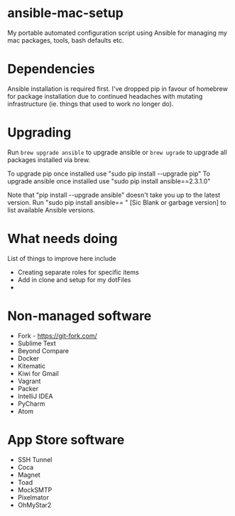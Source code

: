 # ansible-mac-setup

My portable automated configuration script using Ansible for managing my mac packages, tools, bash defaults etc.

# Dependencies

Ansible installation is required first. I've dropped pip in favour of homebrew for package installation due to continued headaches with mutating infrastructure (ie. things that used to work no longer do).

# Upgrading
Run `brew upgrade ansible` to upgrade ansible or `brew ugrade` to upgrade all packages installed via brew.


To upgrade pip once installed use "sudo pip install --upgrade pip"
To upgrade ansible once installed use "sudo pip install ansible==2.3.1.0"

Note that "pip install --upgrade ansible" doesn't take you up to the latest version.
Run "sudo pip install ansible== " [Sic Blank or garbage version] to list available
Ansible versions.

# What needs doing
List of things to improve here include
* Creating separate roles for specific items
* Add in clone and setup for my dotFiles
* 

Non-managed software
====================

* Fork - https://git-fork.com/
* Sublime Text
* Beyond Compare
* Docker
* Kitematic
* Kiwi for Gmail 
* Vagrant
* Packer
* IntelliJ IDEA
* PyCharm
* Atom

App Store software
==================
* SSH Tunnel
* Coca
* Magnet
* Toad
* MockSMTP
* Pixelmator
* OhMyStar2

